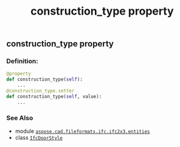 ﻿---
title: construction_type property
second_title: Aspose.CAD for Python via .NET API References
description: 
type: docs
weight: 50
url: /python-net/aspose.cad.fileformats.ifc.ifc2x3.entities/ifcdoorstyle/construction_type/
is_root: false
---

## construction_type property

### Definition:
```python
@property
def construction_type(self):
    ...
@construction_type.setter
def construction_type(self, value):
    ...
```

### See Also
* module [`aspose.cad.fileformats.ifc.ifc2x3.entities`](../../)
* class [`IfcDoorStyle`](/cad/python-net/aspose.cad.fileformats.ifc.ifc2x3.entities/ifcdoorstyle)
